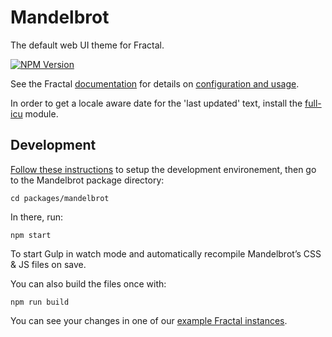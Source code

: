 # Mandelbrot

The default web UI theme for Fractal.

[![NPM Version](https://img.shields.io/npm/v/@frctl/mandelbrot.svg?style=flat-square)](https://www.npmjs.com/package/@frctl/mandelbrot)

See the Fractal [documentation](https://fractal.build/guide) for details on [configuration and usage](https://fractal.build/guide/web/default-theme.html).

In order to get a locale aware date for the 'last updated' text, install the
[full-icu](https://github.com/unicode-org/full-icu-npm) module.

## Development

[Follow these instructions](https://github.com/frctl/fractal#development) to setup the development environement, then go to the Mandelbrot package directory:

```
cd packages/mandelbrot
```

In there, run:

```
npm start
```

To start Gulp in watch mode and automatically recompile Mandelbrot’s CSS & JS files on save.

You can also build the files once with:

```
npm run build
```

You can see your changes in one of our [example Fractal instances](https://github.com/frctl/fractal/tree/master/examples).
